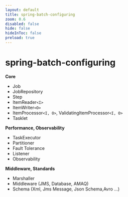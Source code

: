 ```yaml
---
layout: default 
title: spring-batch-configuring  
zoom: 0.6   
disabled: false 
hide: false 
hideInToc: false    
preload: true   
---
```



# spring-batch-configuring   

**Core**    

- Job
- JobRepository
- Step
- ItemReader`<I>` 
- ItemWriter`<O>` 
- ItemProcessor`<I, O>`, ValidatingItemProcessor`<I, O>`       
- Tasklet   

**Performance, Observability**
- TaskExecutor
- Partitioner
- Fault Tolerance
- Listener
- Observability

**Middleware, Standards**    
- Marshaller
- Middleware (JMS, Database, AMAQ)
- Schema (Xml, Jms Message, Json Schema,Avro ...)
